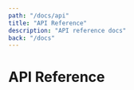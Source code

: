 ```yaml
---
path: "/docs/api"
title: "API Reference"
description: "API reference docs"
back: "/docs"
---
```


# API Reference
